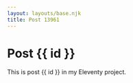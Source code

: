 ```yaml
---
layout: layouts/base.njk
title: Post 13961
---
```


# Post {{ id }}

This is post {{ id }} in my Eleventy project.
